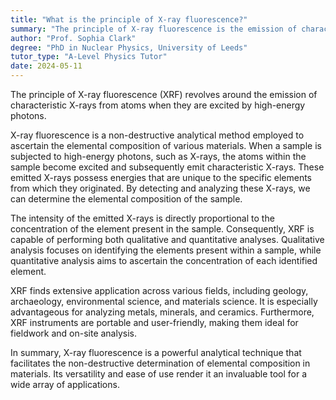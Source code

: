 ```yaml
---
title: "What is the principle of X-ray fluorescence?"
summary: "The principle of X-ray fluorescence is the emission of characteristic X-rays by atoms when excited by high-energy photons."
author: "Prof. Sophia Clark"
degree: "PhD in Nuclear Physics, University of Leeds"
tutor_type: "A-Level Physics Tutor"
date: 2024-05-11
---
```


The principle of X-ray fluorescence (XRF) revolves around the emission of characteristic X-rays from atoms when they are excited by high-energy photons.

X-ray fluorescence is a non-destructive analytical method employed to ascertain the elemental composition of various materials. When a sample is subjected to high-energy photons, such as X-rays, the atoms within the sample become excited and subsequently emit characteristic X-rays. These emitted X-rays possess energies that are unique to the specific elements from which they originated. By detecting and analyzing these X-rays, we can determine the elemental composition of the sample.

The intensity of the emitted X-rays is directly proportional to the concentration of the element present in the sample. Consequently, XRF is capable of performing both qualitative and quantitative analyses. Qualitative analysis focuses on identifying the elements present within a sample, while quantitative analysis aims to ascertain the concentration of each identified element.

XRF finds extensive application across various fields, including geology, archaeology, environmental science, and materials science. It is especially advantageous for analyzing metals, minerals, and ceramics. Furthermore, XRF instruments are portable and user-friendly, making them ideal for fieldwork and on-site analysis.

In summary, X-ray fluorescence is a powerful analytical technique that facilitates the non-destructive determination of elemental composition in materials. Its versatility and ease of use render it an invaluable tool for a wide array of applications.
    